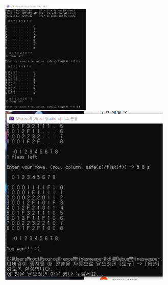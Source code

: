 <img src="https://github.com/kgyeongseong/Minesweeper/blob/main/Minesweeper_1.png" width="50%">
<img src="https://github.com/kgyeongseong/Minesweeper/blob/main/Minesweeper_2.png">
